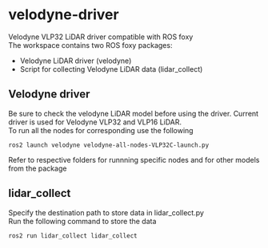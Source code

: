 # velodyne-driver
Velodyne VLP32 LiDAR driver compatible with ROS foxy  
The workspace contains two ROS foxy packages:
- Velodyne LiDAR driver (velodyne)
- Script for collecting Velodyne LiDAR data (lidar_collect)

## Velodyne driver

Be sure to check the velodyne LiDAR model before using the driver. Current driver is used for Velodyne VLP32 and VLP16 LiDAR.  
To run all the nodes for corresponding use the following

    ros2 launch velodyne velodyne-all-nodes-VLP32C-launch.py

Refer to respective folders for runnning specific nodes and for other models from the package

## lidar_collect

Specify the destination path to store data in lidar_collect.py  
Run the following command to store the data
    
    ros2 run lidar_collect lidar_collect
